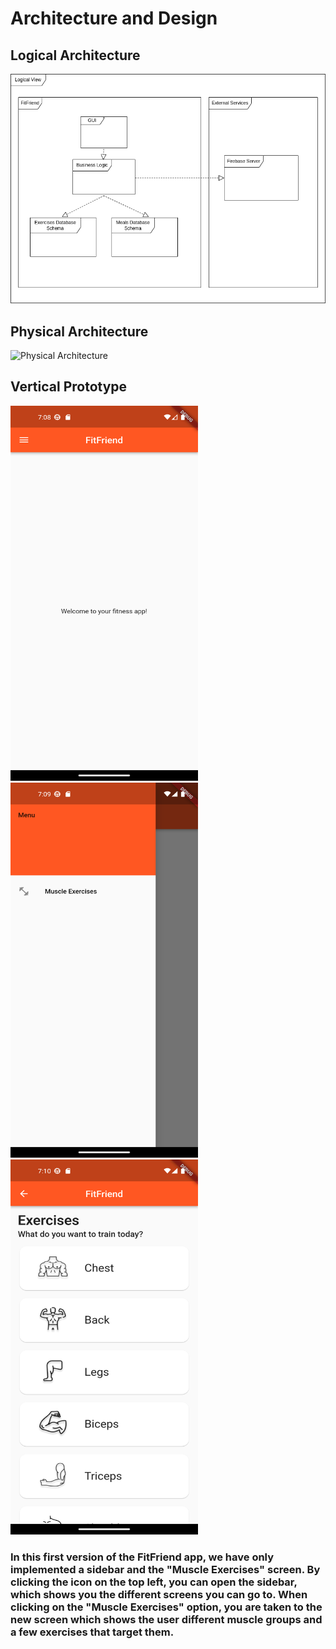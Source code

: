 # Architecture and Design

## Logical Architecture

![Logical Architecture](../images/LogicalArchitecture.png)

## Physical Architecture

![Physical Architecture](https://github.com/FEUP-LEIC-ES-2022-23/2LEIC01T2/assets/114570639/830884cb-60cf-4f9d-ac02-643f6fd32012)  

## Vertical Prototype

<img src="../images/homepage.png" alt= “” width="300" height="600"> <img src="../images/sidebar.png" alt= “” width="300" height="600"> <img src="../images/muscleExercises.png" alt= “” width="300" height="600">

### In this first version of the FitFriend app, we have only implemented a sidebar and the "Muscle Exercises" screen. By clicking the icon on the top left, you can open the sidebar, which shows you the different screens you can go to. When clicking on the "Muscle Exercises" option, you are taken to the new screen which shows the user different muscle groups and a few exercises that target them.
